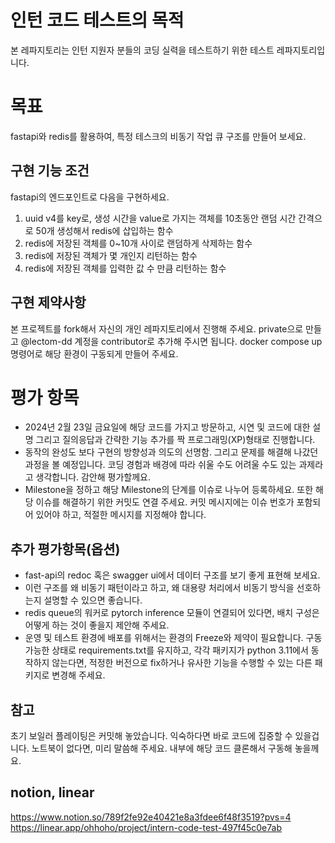 # 인턴 코드 테스트의 목적

본 레파지토리는 인턴 지원자 분들의 코딩 실력을 테스트하기 위한 테스트 레파지토리입니다.

# 목표

fastapi와 redis를 활용하여, 특정 테스크의 비동기 작업 큐 구조를 만들어 보세요.

## 구현 기능 조건

fastapi의 엔드포인트로 다음을 구현하세요.

1. uuid v4를 key로, 생성 시간을 value로 가지는 객체를 10초동안 랜덤 시간 간격으로 50개 생성해서 redis에 삽입하는 함수
2. redis에 저장된 객체를 0~10개 사이로 랜덤하게 삭제하는 함수
3. redis에 저장된 객체가 몇 개인지 리턴하는 함수
4. redis에 저장된 객체를 입력한 값 수 만큼 리턴하는 함수

## 구현 제약사항

본 프로젝트를 fork해서 자신의 개인 레파지토리에서 진행해 주세요. private으로 만들고 @lectom-dd 계정을 contributor로 추가해 주시면 됩니다.
docker compose up 명령어로 해당 환경이 구동되게 만들어 주세요.

# 평가 항목

- 2024년 2월 23일 금요일에 해당 코드를 가지고 방문하고, 시연 및 코드에 대한 설명 그리고 질의응답과 간략한 기능 추가를 짝 프로그래밍(XP)형태로 진행합니다.
- 동작의 완성도 보다 구현의 방향성과 의도의 선명함. 그리고 문제를 해결해 나갔던 과정을 볼 예정입니다. 코딩 경험과 배경에 따라 쉬울 수도 어려울 수도 있는 과제라고 생각합니다. 감안해 평가할께요.
- Milestone을 정하고 해당 Milestone의 단계를 이슈로 나누어 등록하세요. 또한 해당 이슈를 해결하기 위한 커밋도 연결 주세요. 커밋 메시지에는 이슈 번호가 포함되어 있어야 하고, 적절한 메시지를 지정해야 합니다.

## 추가 평가항목(옵션)

- fast-api의 redoc 혹은 swagger ui에서 데이터 구조를 보기 좋게 표현해 보세요.
- 이런 구조를 왜 비동기 패턴이라고 하고, 왜 대용량 처리에서 비동기 방식을 선호하는지 설명할 수 있으면 좋습니다.
- redis queue의 워커로 pytorch inference 모듈이 연결되어 있다면, 배치 구성은 어떻게 하는 것이 좋을지 제안해 주세요.
- 운영 및 테스트 환경에 배포를 위해서는 환경의 Freeze와 제약이 필요합니다. 구동 가능한 상태로 requirements.txt를 유지하고, 각각 패키지가 python 3.11에서 동작하지 않는다면, 적정한 버전으로 fix하거나 유사한 기능을 수행할 수 있는 다른 패키지로 변경해 주세요.

## 참고

초기 보일러 플레이팅은 커밋해 놓았습니다. 익숙하다면 바로 코드에 집중할 수 있을겁니다.
노트북이 없다면, 미리 말씀해 주세요. 내부에 해당 코드 클론해서 구동해 놓을께요.

## notion, linear

https://www.notion.so/789f2fe92e40421e8a3fdee6f48f3519?pvs=4
https://linear.app/ohhoho/project/intern-code-test-497f45c0e7ab
